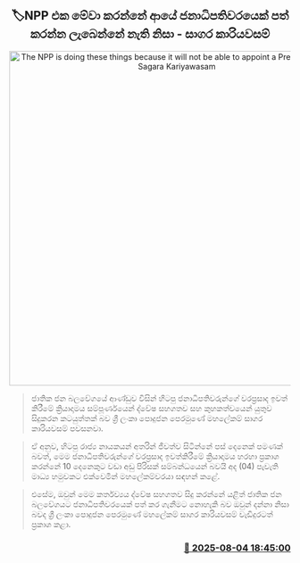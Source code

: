 <p align='center'><b><h2 align='center' title='The NPP is doing these things because it will not be able to appoint a President again - Sagara Kariyawasam'>🏷NPP එක මේවා කරන්​නේ ආයේ ජනාධිපතිවරයෙක් පත් කරන්න ලැබෙන්නේ නැති නිසා - සාගර කාරියවසම්</h2></b></p>
<p align='center'><img src='https://helakuru.sgp1.cdn.digitaloceanspaces.com/esana/images/lib/sagara-kariyawasam-media-2025.jpg' width='600' alt='The NPP is doing these things because it will not be able to appoint a President again - Sagara Kariyawasam'></p>

> ජාතික ජන බලවේගයේ ආණ්ඩුව විසින් හිටපු ජනාධිපතිවරුන්ගේ වරප්‍රසාද ඉවත් කිරීමේ ක්‍රියාදාමය සම්පූර්ණයෙන් ද්වේෂ සහගතව සහ කුහකත්වයෙන් යුතුව සිදුකරන කටයුත්තක් බව ශ්‍රී ලංකා පොදුජන පෙරමුණේ මහලේකම් සාගර කාරියවසම් පවසනවා.

> ඒ අනුව, හිටපු රාජ්‍ය නායකයන් අතරින් ජීවත්ව සිටින්නේ පස් දෙනෙක් පමණක් බවත්, මෙම ජනාධිපතිවරුන්ගේ වරප්‍රසාද ඉවත්කිරීමේ ක්‍රියාදාමය හරහා ප්‍රකාශ කරන්නේ 10 දෙනෙකුට වඩා අඩු පිරිසක් සම්බන්ධයෙන් බවයි අද (04) පැවැති මාධ්‍ය හමුවකට එක්වෙමින් මහලේකම්වරයා සඳහන් කළේ.

> එසේම, ඔවුන් මෙම කර්තව්‍යය ද්වේෂ සහගතව සිදු කරන්නේ යළිත් ජාතික ජන බලවේගයට ජනාධිපතිවරයෙක් පත් කර ගැනීමට නොහැකි බව ඔවුන් දන්නා නිසා බවද ශ්‍රී ලංකා පොදුජන පෙරමුණේ මහලේකම් සාගර කාරියවසම් වැඩිදුරටත් ප්‍රකාශ කළා.



<h3 align='right'><a href='https://www.helakuru.lk/esana/p/112423/'>📅 2025-08-04 18:45:00</a></h3>
